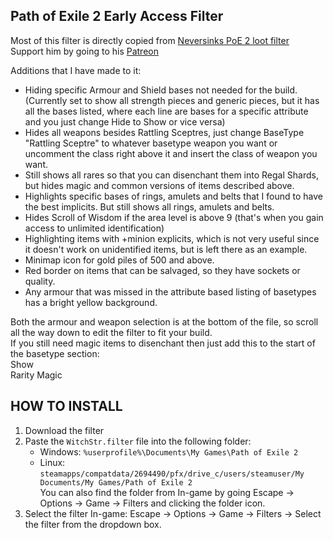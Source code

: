 ## Path of Exile 2 Early Access Filter

Most of this filter is directly copied from [Neversinks PoE 2 loot filter](https://github.com/NeverSinkDev/NeverSink-PoE2litefilter)<br />
Support him by going to his [Patreon](https://www.patreon.com/Neversink)

Additions that I have made to it:
- Hiding specific Armour and Shield bases not needed for the build. (Currently set to show all strength pieces and generic pieces, but it has all the bases listed, where each line are bases for a specific attribute and you just change Hide to Show or vice versa)
- Hides all weapons besides Rattling Sceptres, just change BaseType "Rattling Sceptre" to whatever basetype weapon you want or uncomment the class right above it and insert the class of weapon you want.
- Still shows all rares so that you can disenchant them into Regal Shards, but hides magic and common versions of items described above.
- Highlights specific bases of rings, amulets and belts that I found to have the best implicits. But still shows all rings, amulets and belts.
- Hides Scroll of Wisdom if the area level is above 9 (that's when you gain access to unlimited identification)
- Highlighting items with +minion explicits, which is not very useful since it doesn't work on unidentified items, but is left there as an example.
- Minimap icon for gold piles of 500 and above.
- Red border on items that can be salvaged, so they have sockets or quality.
- Any armour that was missed in the attribute based listing of basetypes has a bright yellow background.

Both the armour and weapon selection is at the bottom of the file, so scroll all the way down to edit the filter to fit your build.<br />
If you still need magic items to disenchant then just add this to the start of the basetype section:<br />
Show<br />
Rarity Magic

## HOW TO INSTALL

1) Download the filter
2) Paste the `WitchStr.filter` file into the following folder:
   - Windows: `%userprofile%\Documents\My Games\Path of Exile 2`
   - Linux: `steamapps/compatdata/2694490/pfx/drive_c/users/steamuser/My Documents/My Games/Path of Exile 2`<br />
  You can also find the folder from In-game by going Escape -> Options -> Game -> Filters and clicking the folder icon.
3) Select the filter In-game: Escape -> Options -> Game -> Filters -> Select the filter from the dropdown box.
